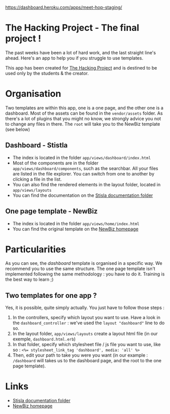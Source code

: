 https://dashboard.heroku.com/apps/meet-hop-staging/


# The Hacking Project - The final project !

The past weeks have been a lot of hard work, and the last straight line's ahead. Here's an app to help you if you struggle to use templates.

This app has been created for [The Hacking Project](https://www.thehackingproject.org/) and is destined to be used only by the students & the creator.


# Organisation
Two templates are within this app, one is a one page, and the other one is a dashboard. Most of the assets can be found in the `vendor/assets` folder. As there's a lot of plugins that you might no know, we strongly advice you not to change any files in there.
The `root` will take you to the NewBiz template (see below)

## Dashboard - Stistla
- The index is located in the folder `app/views/dashboard/index.html`
- Most of the components are in the folder `app/views/dashboard/components`, such as the searchbar.
All your files are listed in the file explorer. You can switch from one to another by clicking a file in the list.
- You can also find the rendered elements in the layout folder, located in  `app/views/layouts`
- You can find the documentation on the [Stisla documentation folder](https://docs.getstisla.com/#/en/2.2.0/overview)
## One page template - NewBiz
- The index is located in the folder `app/views/home/index.html`
- You can find the original template on the [NewBiz homepage](http://demo.themequarry.com/theme/newbiz-new-bizbusiness-template-ASCGQEKQ)


# Particularities
As you can see, the *dashboard* template is organised in a specific way. We recommend you to use the same structure.
The one page template isn't  implemented following the same methodology : you have to do it. Training is the best way to learn ;)

## Two templates for one app ?

Yes, it is possible, quite simply actually. You just have to follow those steps :
1. In the controllers, specify which layout you want to use. Have a look in the `dashboard_controller` : we've used the `layout "dashboard"` line to do so.
2. In the layout folder, `app/views/layouts` create a layout html file (in our exemple, `dashboard.html.erb`)
3. In that folder, specify which stylesheet file / js file you want to use, like so : `<%= stylesheet_link_tag 'dashboard', media: 'all' %>`
4. Then, edit your path to take you were you want (in our example : `/dashboard` will takes us to the dashboard page, and the root to the one page template).

# Links
- [Stisla documentation folder](https://docs.getstisla.com/#/en/2.2.0/overview)
- [NewBiz homepage](http://demo.themequarry.com/theme/newbiz-new-bizbusiness-template-ASCGQEKQ)
